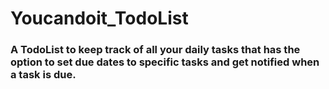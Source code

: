 # Youcandoit_TodoList

### A TodoList to keep track of all your daily tasks that has the option to set due dates to specific tasks and get notified when a task is due.
